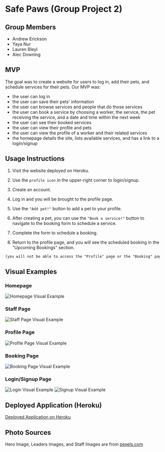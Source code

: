 # Safe Paws (Group Project 2)

## Group Members
  - Andrew Erickson
  - Yaya Nur
  - Lauren Bleyl
  - Alec Downing

## MVP

The goal was to create a website for users to log in, add their pets, and schedule services for their pets. Our MVP was:
  - the user can log in
  - the user can save their pets’ information
  - the user can browse services and people that do those services
  - the user can book a service by choosing a worker, the service, the pet receiving the service, and a date and time within the next week
  - the user can see their booked services
  - the user can view their profile and pets
  - the user can view the profile of a worker and their related services
  - the homepage details the site, lists available services, and has a link to a login/signup

## Usage Instructions

1. Visit the website deployed on Heroku.

2. Use the ```profile icon``` in the upper-right corner to login/signup. 

3. Create an account.

4. Log in and you will be brought to the profile page.

5. Use the ```"Add pet!"``` button to add a pet to your profile.

6. After creating a pet, you can use the ```"Book a service!"``` button to navigate to the booking form to schedule a service.

7. Complete the form to schedule a booking.

8. Return to the profile page, and you will see the scheduled booking in the "Upcoming Bookings" section.

  ```md
  (you will not be able to access the "Profile" page or the "Booking" page unless you are signed in)
  ```


## Visual Examples

### Homepage
![Homepage Visual Example](./public/img/readme-visuals/homepage.png)

### Staff Page
![Staff Page Visual Example](./public/img/readme-visuals/staff.png)

### Profile Page
![Profile Page Visual Example](./public/img/readme-visuals/profile.png)

### Booking Page
![Booking Page Visual Example](./public/img/readme-visuals/booking.png)

### Login/Signup Page
![Login Visual Example](./public/img/readme-visuals/login.png)
![Signup Visual Example](./public/img/readme-visuals/signup.png)




## Deployed Application (Heroku)

[Deployed Application on Heroku](https://safe-paws-da967720d734.herokuapp.com/)

## Photo Sources

Hero Image, Leaders Images, and Staff Images are from [pexels.com](https://www.pexels.com)